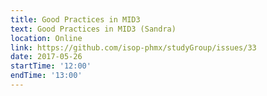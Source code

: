 ```yaml
---
title: Good Practices in MID3
text: Good Practices in MID3 (Sandra)
location: Online
link: https://github.com/isop-phmx/studyGroup/issues/33
date: 2017-05-26
startTime: '12:00'
endTime: '13:00'
---
```

